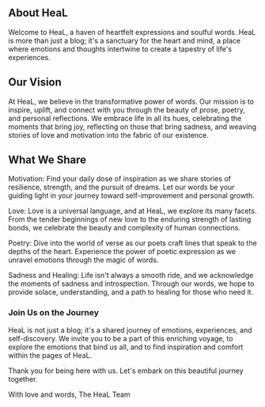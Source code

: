 ## About HeaL

Welcome to HeaL, a haven of heartfelt expressions and soulful words. HeaL is more than just a blog; it's a sanctuary for the heart and mind, a place where emotions and thoughts intertwine to create a tapestry of life's experiences.

## Our Vision

At HeaL, we believe in the transformative power of words. Our mission is to inspire, uplift, and connect with you through the beauty of prose, poetry, and personal reflections. We embrace life in all its hues, celebrating the moments that bring joy, reflecting on those that bring sadness, and weaving stories of love and motivation into the fabric of our existence.

## What We Share

Motivation: Find your daily dose of inspiration as we share stories of resilience, strength, and the pursuit of dreams. Let our words be your guiding light in your journey toward self-improvement and personal growth.

Love: Love is a universal language, and at HeaL, we explore its many facets. From the tender beginnings of new love to the enduring strength of lasting bonds, we celebrate the beauty and complexity of human connections.

Poetry: Dive into the world of verse as our poets craft lines that speak to the depths of the heart. Experience the power of poetic expression as we unravel emotions through the magic of words.

Sadness and Healing: Life isn't always a smooth ride, and we acknowledge the moments of sadness and introspection. Through our words, we hope to provide solace, understanding, and a path to healing for those who need it.

### Join Us on the Journey

HeaL is not just a blog; it's a shared journey of emotions, experiences, and self-discovery. We invite you to be a part of this enriching voyage, to explore the emotions that bind us all, and to find inspiration and comfort within the pages of HeaL.

Thank you for being here with us. Let's embark on this beautiful journey together.

With love and words,
The HeaL Team
